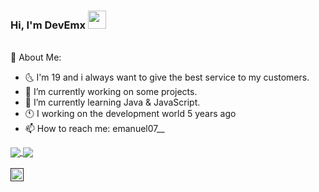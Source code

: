 ### Hi, I'm DevEmx   <img src="https://github.com/TheDudeThatCode/TheDudeThatCode/blob/master/Assets/Hi.gif" width="29px">

<br />
   🤵 About Me:

* 🌜  I'm 19 and i always want to give the best service to my customers.
* 🔭 I’m currently working on  some projects.  
* 🌱 I’m currently learning Java & JavaScript.
* 🕚 I working on the development world 5 years ago
* 📫 How to reach me: emanuel07__

<a href="https://github.com/DevEmx">
  <img align="center" src=https://github-readme-stats.vercel.app/api?username=DevEmx&hide=contribs,prs&show_icons=true&count_private=true&include_all_commits=true&theme=radical />
</a>
<a href="https://github.com/DevEmx">
  <img align="center" src=https://github-readme-stats.vercel.app/api/top-langs/?username=DevEmx&layout=compact&theme=radical />
</a>

<br />
<br />


<a href="">
  <img align="left" alt="† ᴇᴍᴀɴᴜᴇʟ †#5891" width="21px" src="https://raw.githubusercontent.com/anuraghazra/anuraghazra/master/assets/discord-round.svg" />
</a>

<br />
